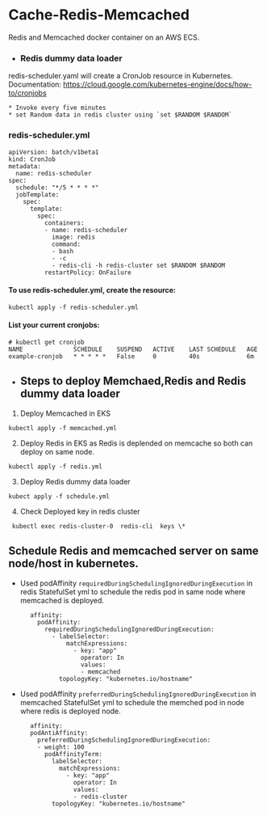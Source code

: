 # Cache-Redis-Memcached
Redis and Memcached docker container on an AWS ECS.

* ### Redis dummy data loader

redis-scheduler.yaml will create a CronJob resource in Kubernetes. Documentation: https://cloud.google.com/kubernetes-engine/docs/how-to/cronjobs

    * Invoke every five minutes
    * set Random data in redis cluster using `set $RANDOM $RANDOM`
### redis-scheduler.yml
```
apiVersion: batch/v1beta1
kind: CronJob
metadata:
  name: redis-scheduler
spec:
  schedule: "*/5 * * * *"
  jobTemplate:
    spec:
      template:
        spec:
          containers:
          - name: redis-scheduler
            image: redis
            command:
            - bash
            - -c
            - redis-cli -h redis-cluster set $RANDOM $RANDOM
          restartPolicy: OnFailure

```

#### To use redis-scheduler.yml, create the resource:

```
kubectl apply -f redis-scheduler.yml
```

#### List your current cronjobs:

```
# kubectl get cronjob
NAME              SCHEDULE    SUSPEND   ACTIVE    LAST SCHEDULE   AGE
example-cronjob   * * * * *   False     0         40s             6m
```

* ## Steps to deploy Memchaed,Redis and Redis dummy data loader

1) Deploy Memcached in EKS

```
kubectl apply -f memcached.yml
```
2) Deploy Redis in EKS as Redis is deplended on memcache so both can deploy on same node.

```
kubectl apply -f redis.yml
```
3) Deploy Redis dummy data loader

```
kubect apply -f schedule.yml
```
4) Check Deployed key in redis cluster
 ```
  kubectl exec redis-cluster-0  redis-cli  keys \*
 ```

## Schedule Redis and memcached server on same node/host in kubernetes.

* Used podAffinity `requiredDuringSchedulingIgnoredDuringExecution` in redis StatefulSet yml to schedule the redis pod in same node where memcached is deployed.

```
      affinity:
        podAffinity:
          requiredDuringSchedulingIgnoredDuringExecution:
            - labelSelector:
                matchExpressions:
                  - key: "app"
                    operator: In
                    values:
                    - memcached
              topologyKey: "kubernetes.io/hostname"
  ```
 * Used podAffinity `preferredDuringSchedulingIgnoredDuringExecution` in memcached StatefulSet yml to schedule the memched pod in node where redis is deployed node.
  ```
        affinity:
        podAntiAffinity:
          preferredDuringSchedulingIgnoredDuringExecution:
          - weight: 100
            podAffinityTerm:
              labelSelector:
                matchExpressions:
                  - key: "app"
                    operator: In
                    values:
                    - redis-cluster
              topologyKey: "kubernetes.io/hostname"
  ```


